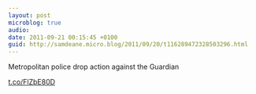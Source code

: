 ```yaml
---
layout: post
microblog: true
audio: 
date: 2011-09-21 00:15:45 +0100
guid: http://samdeane.micro.blog/2011/09/20/t116289472328503296.html
---
```

Metropolitan police drop action against the Guardian

[t.co/FlZbE80D](http://t.co/FlZbE80D)
